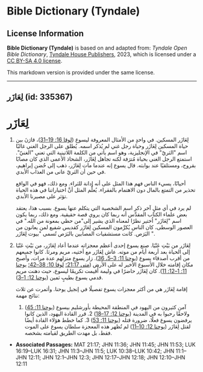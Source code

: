 # Bible Dictionary (Tyndale)

## License Information

**Bible Dictionary (Tyndale)** is based on and adapted from: _Tyndale Open Bible Dictionary_, [Tyndale House Publishers](https://tyndaleopenresources.com/), 2023, which is licensed under a [CC BY-SA 4.0 license](https://creativecommons.org/licenses/by-sa/4.0/legalcode.en).

This markdown version is provided under the same license.



--------------------------------

## لِعَازَر (id: 335367)

لِعَازَر
========

1. لِعَازَر المسكين. في واحدٍ من الأمثال المعروفة ليسوع ([لوقا 16: 19–31](https://ref.ly/Luke16:19-Luke16:31))، قارَنَ بين حياة المسكين لِعَازَر وحياة رجل غني لم يُذكر اسمه. يُطلق على الرجل الغني غالبًا اسم "الثريّ" في الإنجليزية، وهو اسم يأتي من الكلمة اللاتينية التي تعني "الغنيّ". استمتع الرجل الغني بحياة مُترَفة لكنه تجاهل لِعَازَر، الشحاذ الأعمى الذي كان مصابًا بقروح، ومستلقيًا عند بوابته. قال يسوع إنه عندما مات لِعَازَر، ذهب إلى حُضن إبراهيم، في حين أن الثريّ عانى من العذاب الأبدي.

    أحيانًا، يسيء الناس فهم هذا المثل على أنه إدانة للثراء. ومع ذلك، فهو في الواقع تحذير من التمتع بالمال دون الاهتمام بالفقراء. يُعلِّم المثل أنَّ اختياراتنا في هذه الحياة تؤثر على مصيرنا الأبدي.

    لم يرد في أي مثلٍ آخر ذكر اسم الشخصية التي يتكلم عنها يسوع. بسبب هذا، يعتقد بعض علماء الكتاب المقدَّس أنه ربما كان يروي قصة حقيقية. ومع ذلك، ربما يكون اسم "لِعَازَر" اُختير نظرًا لمعناه الذي يشير إلى"من حظي بمعونة من الله." في العصور الوسطى، كان الناس يُكرِّمون المسكين لِعَازَر كقديس شفيع لمن يعانون من البَرَص. كانت مستشفيات المصابين بالبَرَص تُسمى "بيوت لِعَازَر ".

2. لِعَازَر من بَيْتِ عَنْيَا. صنع يسوع إحدى أعظم معجزاته عندما أعاد لِعَازَر، من بَيْتِ عَنْيَا إلى الحياة بعد أربعة أيام من موته. عاش لِعَازَر مع أختيه، مريم ومرثا. كانوا جميعهم من أقرب أصدقاء يسوع ([يوحنا 11: 3–5، 36](https://ref.ly/John11:3-John11:5)). زار يسوع منزلهم عدة مرات، وأصبح مكان إقامته خلال الأسبوع الأخير له على الأرض ([متى 21:17؛](https://ref.ly/Matt21:17) [لوقا 10: 38–42؛](https://ref.ly/Luke10:38-Luke10:42) [يوحنا 11: 1–12: 11](https://ref.ly/John11:1-John12:11)). كان لِعَازَر حاضرًا في وليمة أُقيمت تكريمًا ليسوع، حيث دهنت مريم قدمي يسوع بطيبٍ ثمين ([يوحنا 12: 1–3](https://ref.ly/John12:1-John12:3)).

    إقامة لِعَازَر هي من أكثر معجزات يسوع تفصيلًا في إنجيل يوحنا. وأثمرت عن ثلاث نتائج مهمة:

    1. آمن كثيرون من اليهود في المنطقة المحيطة بأورشليم بيسوع ([يوحنا 11: 45](https://ref.ly/John11:45)) ولاحقًا رحبوا به في المدينة ([يوحنا 12: 17–18](https://ref.ly/John12:17-John12:18))
        2. قرر القادة اليهود، الذين كانوا يرفضون يسوع فعلًا، ضرورة قتله ([يوحنا 11: 53](https://ref.ly/John11:53))
        3. كما خطط هؤلاء القادة أيضًا لقتل لِعَازَر ([يوحنا 12: 10–11](https://ref.ly/John12:10-John12:11))
        لم تُظهر هذه المعجزة سلطان يسوع على الموت فقط، بل مهدت الطريق لقيامته بشخصه.

* **Associated Passages:** MAT 21:17; JHN 11:36; JHN 11:45; JHN 11:53; LUK 16:19–LUK 16:31; JHN 11:3–JHN 11:5; LUK 10:38–LUK 10:42; JHN 11:1–JHN 12:11; JHN 12:1–JHN 12:3; JHN 12:17–JHN 12:18; JHN 12:10–JHN 12:11

